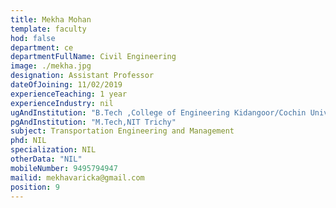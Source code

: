 ```yaml
---
title: Mekha Mohan
template: faculty
hod: false
department: ce
departmentFullName: Civil Engineering
image: ./mekha.jpg
designation: Assistant Professor
dateOfJoining: 11/02/2019
experienceTeaching: 1 year
experienceIndustry: nil
ugAndInstitution: "B.Tech ,College of Engineering Kidangoor/Cochin University of Science and Technology"
pgAndInstitution: "M.Tech,NIT Trichy"
subject: Transportation Engineering and Management
phd: NIL
specialization: NIL
otherData: "NIL"
mobileNumber: 9495794947
mailid: mekhavaricka@gmail.com
position: 9
---
```

